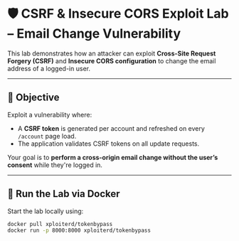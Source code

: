 # 🛡️ CSRF & Insecure CORS Exploit Lab – Email Change Vulnerability

This lab demonstrates how an attacker can exploit **Cross-Site Request Forgery (CSRF)** and **Insecure CORS configuration** to change the email address of a logged-in user.

---

## 🎯 Objective

Exploit a vulnerability where:

- A **CSRF token** is generated per account and refreshed on every `/account` page load.
- The application validates CSRF tokens on all update requests.

Your goal is to **perform a cross-origin email change without the user’s consent** while they're logged in.

---

## 🚀 Run the Lab via Docker

Start the lab locally using:

```bash
docker pull xploiterd/tokenbypass
docker run -p 8000:8000 xploiterd/tokenbypass
